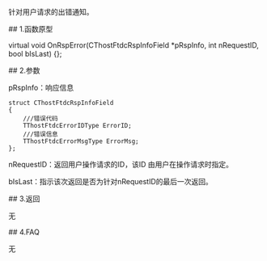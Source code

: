 <p>针对用户请求的出错通知。</p>
<span class="anchor" id="6a7d5596-2366-45d7-a6d7-71435c8c3a41"></span>
## 1.函数原型
<p>virtual void OnRspError(CThostFtdcRspInfoField *pRspInfo, int nRequestID, bool bIsLast) {};</p>
<span class="anchor" id="f37e8fbb-1d52-48f4-b43e-b97494d43a6d"></span>
## 2.参数
<p>pRspInfo：响应信息</p>
<pre><code>struct CThostFtdcRspInfoField
{
    ///错误代码
    TThostFtdcErrorIDType ErrorID;
    ///错误信息
    TThostFtdcErrorMsgType ErrorMsg;
};
</code></pre>
<p>nRequestID：返回用户操作请求的ID，该ID 由用户在操作请求时指定。</p>
<p>bIsLast：指示该次返回是否为针对nRequestID的最后一次返回。</p>
<span class="anchor" id="f2579225-04a8-4f6a-a203-637913f053e3"></span>
## 3.返回
<p>无</p>
<span class="anchor" id="749b499d-8c63-4e18-b931-2a0cb6e7eb0f"></span>
## 4.FAQ
<p>无</p>
